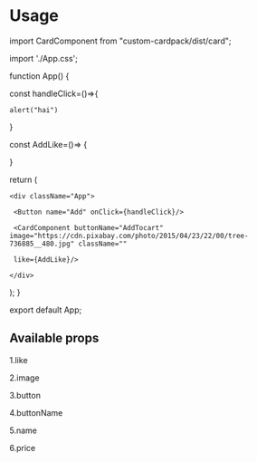 # Usage

import CardComponent from "custom-cardpack/dist/card";

import './App.css';

function App() {

  const handleClick=()=>{

    alert("hai")

  }

const AddLike=()=>
{

}

  return (

    <div className="App">

     <Button name="Add" onClick={handleClick}/>

     <CardComponent buttonName="AddTocart" image="https://cdn.pixabay.com/photo/2015/04/23/22/00/tree-736885__480.jpg" className="" 

     like={AddLike}/>

    </div>

  );
}

export default App;

## Available props

1.like

2.image

3.button

4.buttonName

5.name

6.price